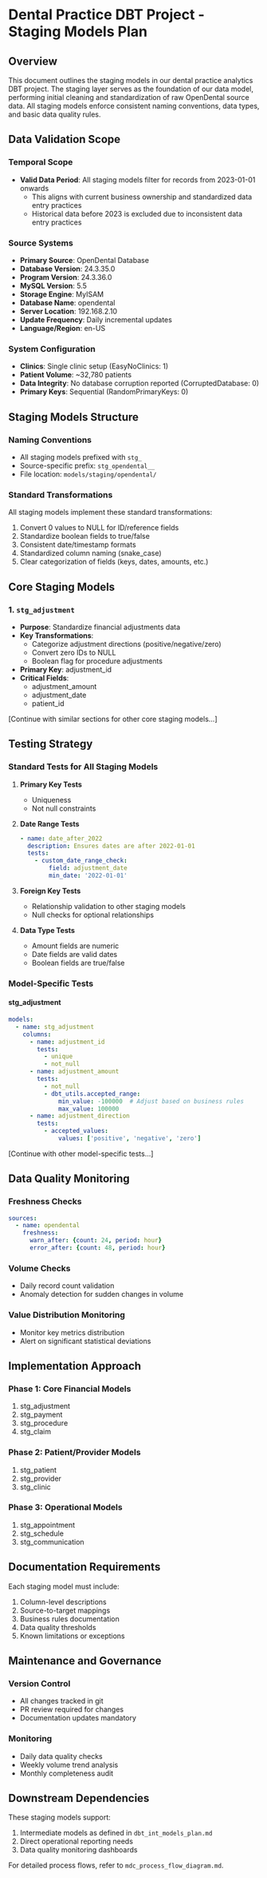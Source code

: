 # Dental Practice DBT Project - Staging Models Plan

## Overview

This document outlines the staging models in our dental practice analytics DBT project. The staging layer serves as the foundation of our data model, performing initial cleaning and standardization of raw OpenDental source data. All staging models enforce consistent naming conventions, data types, and basic data quality rules.

## Data Validation Scope

### Temporal Scope
- **Valid Data Period**: All staging models filter for records from 2023-01-01 onwards
  - This aligns with current business ownership and standardized data entry practices
  - Historical data before 2023 is excluded due to inconsistent data entry practices

### Source Systems
- **Primary Source**: OpenDental Database
- **Database Version**: 24.3.35.0
- **Program Version**: 24.3.36.0
- **MySQL Version**: 5.5
- **Storage Engine**: MyISAM
- **Database Name**: opendental
- **Server Location**: 192.168.2.10
- **Update Frequency**: Daily incremental updates
- **Language/Region**: en-US

### System Configuration
- **Clinics**: Single clinic setup (EasyNoClinics: 1)
- **Patient Volume**: ~32,780 patients
- **Data Integrity**: No database corruption reported (CorruptedDatabase: 0)
- **Primary Keys**: Sequential (RandomPrimaryKeys: 0)

## Staging Models Structure

### Naming Conventions
- All staging models prefixed with `stg_`
- Source-specific prefix: `stg_opendental__`
- File location: `models/staging/opendental/`

### Standard Transformations
All staging models implement these standard transformations:
1. Convert 0 values to NULL for ID/reference fields
2. Standardize boolean fields to true/false
3. Consistent date/timestamp formats
4. Standardized column naming (snake_case)
5. Clear categorization of fields (keys, dates, amounts, etc.)

## Core Staging Models

### 1. `stg_adjustment`
- **Purpose**: Standardize financial adjustments data
- **Key Transformations**:
  - Categorize adjustment directions (positive/negative/zero)
  - Convert zero IDs to NULL
  - Boolean flag for procedure adjustments
- **Primary Key**: adjustment_id
- **Critical Fields**:
  - adjustment_amount
  - adjustment_date
  - patient_id

[Continue with similar sections for other core staging models...]

## Testing Strategy

### Standard Tests for All Staging Models
1. **Primary Key Tests**
   - Uniqueness
   - Not null constraints

2. **Date Range Tests**
   ```yaml
   - name: date_after_2022
     description: Ensures dates are after 2022-01-01
     tests:
       - custom_date_range_check:
           field: adjustment_date
           min_date: '2022-01-01'
   ```

3. **Foreign Key Tests**
   - Relationship validation to other staging models
   - Null checks for optional relationships

4. **Data Type Tests**
   - Amount fields are numeric
   - Date fields are valid dates
   - Boolean fields are true/false

### Model-Specific Tests

#### stg_adjustment
```yaml
models:
  - name: stg_adjustment
    columns:
      - name: adjustment_id
        tests:
          - unique
          - not_null
      - name: adjustment_amount
        tests:
          - not_null
          - dbt_utils.accepted_range:
              min_value: -100000  # Adjust based on business rules
              max_value: 100000
      - name: adjustment_direction
        tests:
          - accepted_values:
              values: ['positive', 'negative', 'zero']
```

[Continue with other model-specific tests...]

## Data Quality Monitoring

### Freshness Checks
```yaml
sources:
  - name: opendental
    freshness:
      warn_after: {count: 24, period: hour}
      error_after: {count: 48, period: hour}
```

### Volume Checks
- Daily record count validation
- Anomaly detection for sudden changes in volume

### Value Distribution Monitoring
- Monitor key metrics distribution
- Alert on significant statistical deviations

## Implementation Approach

### Phase 1: Core Financial Models
1. stg_adjustment
2. stg_payment
3. stg_procedure
4. stg_claim

### Phase 2: Patient/Provider Models
1. stg_patient
2. stg_provider
3. stg_clinic

### Phase 3: Operational Models
1. stg_appointment
2. stg_schedule
3. stg_communication

## Documentation Requirements

Each staging model must include:
1. Column-level descriptions
2. Source-to-target mappings
3. Business rules documentation
4. Data quality thresholds
5. Known limitations or exceptions

## Maintenance and Governance

### Version Control
- All changes tracked in git
- PR review required for changes
- Documentation updates mandatory

### Monitoring
- Daily data quality checks
- Weekly volume trend analysis
- Monthly completeness audit

## Downstream Dependencies

These staging models support:
1. Intermediate models as defined in `dbt_int_models_plan.md`
2. Direct operational reporting needs
3. Data quality monitoring dashboards

For detailed process flows, refer to `mdc_process_flow_diagram.md`.
